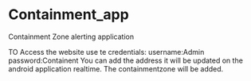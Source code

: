 # Containment_app
Containment Zone alerting application

TO Access the website  use te credentials:
username:Admin
password:Containent
You can add the address it will be updated on the android application realtime.
The containmentzone will be added.

